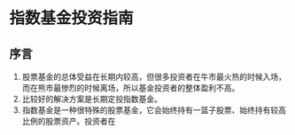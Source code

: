 # 指数基金投资指南
## 序言
1. 股票基金的总体受益在长期内较高，但很多投资者在牛市最火热的时候入场，而在熊市最惨烈的时候离场，所以基金投资者的整体盈利不高。
2. 比较好的解决方案是长期定投指数基金。
3. 指数基金是一种很特殊的股票基金，它会始终持有一篮子股票、始终持有较高比例的股票资产。投资者在 
<!--stackedit_data:
eyJoaXN0b3J5IjpbMjA0MDczNTI5NywtMTQ4NjM1NTg0Miw3Mz
A5OTgxMTZdfQ==
-->